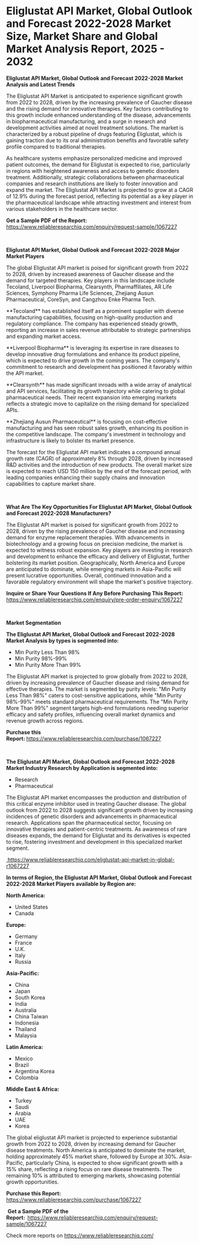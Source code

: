 <p><h1>Eliglustat API Market, Global Outlook and Forecast 2022-2028 Market Size, Market Share and Global Market Analysis Report, 2025 - 2032</h1></p><p><strong>Eliglustat API Market, Global Outlook and Forecast 2022-2028 Market Analysis and Latest Trends</strong></p>
<p><p>The Eliglustat API Market is anticipated to experience significant growth from 2022 to 2028, driven by the increasing prevalence of Gaucher disease and the rising demand for innovative therapies. Key factors contributing to this growth include enhanced understanding of the disease, advancements in biopharmaceutical manufacturing, and a surge in research and development activities aimed at novel treatment solutions. The market is characterized by a robust pipeline of drugs featuring Eliglustat, which is gaining traction due to its oral administration benefits and favorable safety profile compared to traditional therapies.</p><p>As healthcare systems emphasize personalized medicine and improved patient outcomes, the demand for Eliglustat is expected to rise, particularly in regions with heightened awareness and access to genetic disorders treatment. Additionally, strategic collaborations between pharmaceutical companies and research institutions are likely to foster innovation and expand the market. The Eliglustat API Market is projected to grow at a CAGR of 12.9% during the forecast period, reflecting its potential as a key player in the pharmaceutical landscape while attracting investment and interest from various stakeholders in the healthcare sector.</p></p>
<p><strong>Get a Sample PDF of the Report:&nbsp;</strong> <a href="https://www.reliableresearchiq.com/enquiry/request-sample/1067227?utm_campaign=3259&utm_medium=2&utm_source=Github&utm_content=ia&utm_term=21032025&utm_id=eliglustat-api-market-global-outlook-and-forecast-2022-2028">https://www.reliableresearchiq.com/enquiry/request-sample/1067227</a></p>
<p>&nbsp;</p>
<p><strong>Eliglustat API Market, Global Outlook and Forecast 2022-2028 Major Market Players</strong></p>
<p><p>The global Eliglustat API market is poised for significant growth from 2022 to 2028, driven by increased awareness of Gaucher disease and the demand for targeted therapies. Key players in this landscape include Tecoland, Liverpool Biopharma, Clearsynth, Pharmaffiliates, AR Life Sciences, Symphony Pharma Life Sciences, Zhejiang Ausun Pharmaceutical, CoreSyn, and Cangzhou Enke Pharma Tech.</p><p>**Tecoland** has established itself as a prominent supplier with diverse manufacturing capabilities, focusing on high-quality production and regulatory compliance. The company has experienced steady growth, reporting an increase in sales revenue attributable to strategic partnerships and expanding market access.</p><p>**Liverpool Biopharma** is leveraging its expertise in rare diseases to develop innovative drug formulations and enhance its product pipeline, which is expected to drive growth in the coming years. The company's commitment to research and development has positioned it favorably within the API market.</p><p>**Clearsynth** has made significant inroads with a wide array of analytical and API services, facilitating its growth trajectory while catering to global pharmaceutical needs. Their recent expansion into emerging markets reflects a strategic move to capitalize on the rising demand for specialized APIs.</p><p>**Zhejiang Ausun Pharmaceutical** is focusing on cost-effective manufacturing and has seen robust sales growth, enhancing its position in the competitive landscape. The company's investment in technology and infrastructure is likely to bolster its market presence.</p><p>The forecast for the Eliglustat API market indicates a compound annual growth rate (CAGR) of approximately 8% through 2028, driven by increased R&D activities and the introduction of new products. The overall market size is expected to reach USD 150 million by the end of the forecast period, with leading companies enhancing their supply chains and innovation capabilities to capture market share.</p></p>
<p>&nbsp;</p>
<p><strong>What Are The Key Opportunities For Eliglustat API Market, Global Outlook and Forecast 2022-2028 Manufacturers?</strong></p>
<p><p>The Eliglustat API market is poised for significant growth from 2022 to 2028, driven by the rising prevalence of Gaucher disease and increasing demand for enzyme replacement therapies. With advancements in biotechnology and a growing focus on precision medicine, the market is expected to witness robust expansion. Key players are investing in research and development to enhance the efficacy and delivery of Eliglustat, further bolstering its market position. Geographically, North America and Europe are anticipated to dominate, while emerging markets in Asia-Pacific will present lucrative opportunities. Overall, continued innovation and a favorable regulatory environment will shape the market's positive trajectory.</p></p>
<p><strong>Inquire or Share Your Questions If Any Before Purchasing This Report:</strong> <a href="https://www.reliableresearchiq.com/enquiry/pre-order-enquiry/1067227?utm_campaign=3259&utm_medium=2&utm_source=Github&utm_content=ia&utm_term=21032025&utm_id=eliglustat-api-market-global-outlook-and-forecast-2022-2028">https://www.reliableresearchiq.com/enquiry/pre-order-enquiry/1067227</a></p>
<p>&nbsp;</p>
<p><strong>Market Segmentation</strong></p>
<p><strong>The Eliglustat API Market, Global Outlook and Forecast 2022-2028 Market Analysis by types is segmented into:</strong></p>
<p><ul><li>Min Purity Less Than 98%</li><li>Min Purity 98%-99%</li><li>Min Purity More Than 99%</li></ul></p>
<p><p>The Eliglustat API market is projected to grow globally from 2022 to 2028, driven by increasing prevalence of Gaucher disease and rising demand for effective therapies. The market is segmented by purity levels: "Min Purity Less Than 98%" caters to cost-sensitive applications, while "Min Purity 98%-99%" meets standard pharmaceutical requirements. The "Min Purity More Than 99%" segment targets high-end formulations needing superior efficacy and safety profiles, influencing overall market dynamics and revenue growth across regions.</p></p>
<p><strong>Purchase this Report:&nbsp;</strong><a href="https://www.reliableresearchiq.com/purchase/1067227?utm_campaign=3259&utm_medium=2&utm_source=Github&utm_content=ia&utm_term=21032025&utm_id=eliglustat-api-market-global-outlook-and-forecast-2022-2028">https://www.reliableresearchiq.com/purchase/1067227</a></p>
<p>&nbsp;</p>
<p><strong>The Eliglustat API Market, Global Outlook and Forecast 2022-2028 Market Industry Research by Application is segmented into:</strong></p>
<p><ul><li>Research</li><li>Pharmaceutical</li></ul></p>
<p><p>The Eliglustat API market encompasses the production and distribution of this critical enzyme inhibitor used in treating Gaucher disease. The global outlook from 2022 to 2028 suggests significant growth driven by increasing incidences of genetic disorders and advancements in pharmaceutical research. Applications span the pharmaceutical sector, focusing on innovative therapies and patient-centric treatments. As awareness of rare diseases expands, the demand for Eliglustat and its derivatives is expected to rise, fostering investment and development in this specialized market segment.</p></p>
<p><a href="https://www.reliableresearchiq.com/eliglustat-api-market-in-global-r1067227?utm_campaign=3259&utm_medium=2&utm_source=Github&utm_content=ia&utm_term=21032025&utm_id=eliglustat-api-market-global-outlook-and-forecast-2022-2028">&nbsp;https://www.reliableresearchiq.com/eliglustat-api-market-in-global-r1067227</a></p>
<p><strong>In terms of Region, the Eliglustat API Market, Global Outlook and Forecast 2022-2028 Market Players available by Region are:</strong></p>
<p>
    <p> <strong> North America: </strong>
        <ul>
            <li>United States</li>
            <li>Canada</li>
        </ul>
        </p> 
    <p> <strong> Europe: </strong>
        <ul>
            <li>Germany</li>
            <li>France</li>
            <li>U.K.</li>
            <li>Italy</li>
            <li>Russia</li>
        </ul>
        </p> 
    <p> <strong> Asia-Pacific: </strong>
        <ul>
            <li>China</li>
            <li>Japan</li>
            <li>South Korea</li>
            <li>India</li>
            <li>Australia</li>
            <li>China Taiwan</li>
            <li>Indonesia</li>
            <li>Thailand</li>
            <li>Malaysia</li>
        </ul>
        </p> 
    <p> <strong> Latin America: </strong>
        <ul>
            <li>Mexico</li>
            <li>Brazil</li>
            <li>Argentina Korea</li>
            <li>Colombia</li>
        </ul>
        </p> 
    <p> <strong> Middle East & Africa: </strong>
        <ul>
            <li>Turkey</li>
            <li>Saudi</li>
            <li>Arabia</li>
            <li>UAE</li>
            <li>Korea</li>
        </ul>
    </p>
    </p>
<p><p>The global eliglustat API market is projected to experience substantial growth from 2022 to 2028, driven by increasing demand for Gaucher disease treatments. North America is anticipated to dominate the market, holding approximately 45% market share, followed by Europe at 30%. Asia-Pacific, particularly China, is expected to show significant growth with a 15% share, reflecting a rising focus on rare disease treatments. The remaining 10% is attributed to emerging markets, showcasing potential growth opportunities.</p></p>
<p><strong>Purchase this Report: </strong><a href="https://www.reliableresearchiq.com/purchase/1067227?utm_campaign=3259&utm_medium=2&utm_source=Github&utm_content=ia&utm_term=21032025&utm_id=eliglustat-api-market-global-outlook-and-forecast-2022-2028">https://www.reliableresearchiq.com/purchase/1067227</a></p>
<p>&nbsp;<strong>Get a Sample PDF of the Report:&nbsp;&nbsp;</strong><a href="https://www.reliableresearchiq.com/enquiry/request-sample/1067227?utm_campaign=3259&utm_medium=2&utm_source=Github&utm_content=ia&utm_term=21032025&utm_id=eliglustat-api-market-global-outlook-and-forecast-2022-2028">https://www.reliableresearchiq.com/enquiry/request-sample/1067227</a></p>
<p><strong></strong></p>
<p>Check more reports on <a href="https://www.reliableresearchiq.com/?utm_campaign=3259&utm_medium=2&utm_source=Github&utm_content=ia&utm_term=21032025&utm_id=eliglustat-api-market-global-outlook-and-forecast-2022-2028">https://www.reliableresearchiq.com/</a></p>